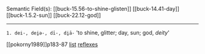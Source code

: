 Semantic Field(s):
[[buck-15.56-to-shine-glisten]]
[[buck-14.41-day]]
[[buck-1.5.2-sun]]
[[buck-22.12-god]]

---

`1. dei-, dei̯ə-, dī-, di̯ā-`
'to shine, glitter; day, sun; god, *deity*'

[[pokorny1989]]p183-87
[list](https://lrc.la.utexas.edu/lex/master#P2544)
[reflexes](https://lrc.la.utexas.edu/lex/master/0322)
